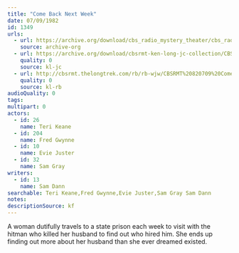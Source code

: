 ```yaml
---
title: "Come Back Next Week"
date: 07/09/1982
id: 1349
urls: 
  - url: https://archive.org/download/cbs_radio_mystery_theater/cbs_radio_mystery_theater-1301-1350.zip/cbs_radio_mystery_theater-1301-1350%2Fcbsrmt_1349_come_back_next_week.mp3
    source: archive-org
  - url: https://archive.org/download/cbsrmt-ken-long-jc-collection/CBSRMT - 820709 1349 Come Back Next Week vbr fb2_jc.mp3
    quality: 0
    source: kl-jc
  - url: http://cbsrmt.thelongtrek.com/rb/rb-wjw/CBSRMT%20820709%20Come%20Back%20Next%20Week_wjw.mp3
    quality: 0
    source: kl-rb
audioQuality: 0
tags: 
multipart: 0
actors:  
  - id: 26
    name: Teri Keane  
  - id: 204
    name: Fred Gwynne  
  - id: 10
    name: Evie Juster  
  - id: 32
    name: Sam Gray
writers:  
  - id: 13
    name: Sam Dann
searchable: Teri Keane,Fred Gwynne,Evie Juster,Sam Gray Sam Dann
notes: 
descriptionSource: kf
---
```

A woman dutifully travels to a state prison each week to visit with the hitman who killed her husband to find out who hired him. She ends up finding out more about her husband than she ever dreamed existed.